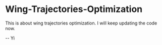 Wing-Trajectories-Optimization
==============================

This is about wing trajectories optimization. I will keep updating the code now.

-- Yi
